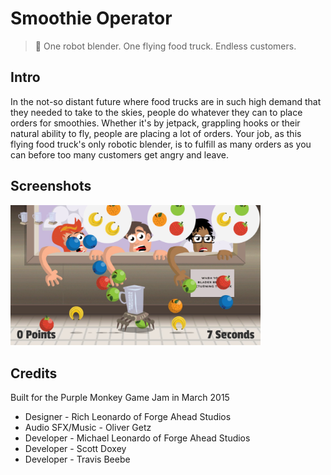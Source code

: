 # Smoothie Operator

> 🍊 One robot blender. One flying food truck. Endless customers.

## Intro

In the not-so distant future where food trucks are in such high demand that they needed to take to the skies, people do whatever they can to place orders for smoothies. Whether it's by jetpack, grappling hooks or their natural ability to fly, people are placing a lot of orders. Your job, as this flying food truck's only robotic blender, is to fulfill as many orders as you can before too many customers get angry and leave.

## Screenshots

<img src="Screenshots/in-game-screenshot.jpg" width="400">

## Credits

Built for the Purple Monkey Game Jam in March 2015

- Designer - Rich Leonardo of Forge Ahead Studios
- Audio SFX/Music - Oliver Getz
- Developer - Michael Leonardo of Forge Ahead Studios
- Developer - Scott Doxey
- Developer - Travis Beebe
